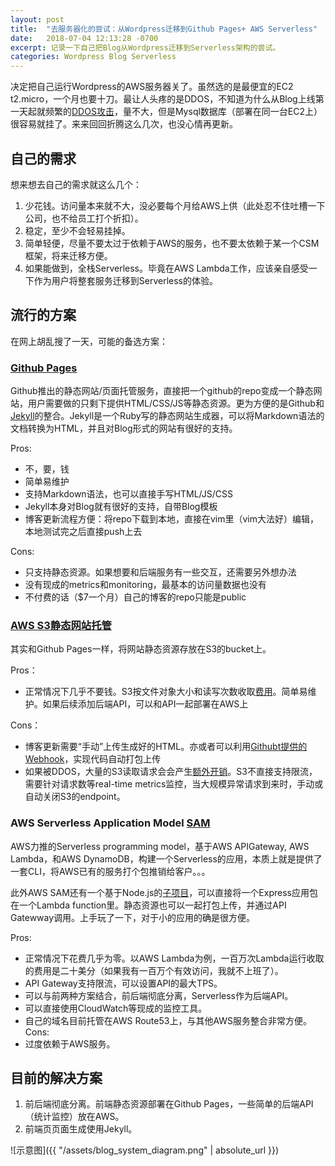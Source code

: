 ```yaml
---
layout: post
title:  "去服务器化的尝试：从Wordpress迁移到Github Pages+ AWS Serverless"
date:   2018-07-04 12:13:28 -0700
excerpt: 记录一下自己把Blog从Wordpress迁移到Serverless架构的尝试。
categories: Wordpress Blog Serverless
---
```


决定把自己运行Wordpress的AWS服务器关了。虽然选的是最便宜的EC2 t2.micro，一个月也要十刀。最让人头疼的是DDOS，不知道为什么从Blog上线第一天起就频繁的[DDOS攻击](https://www.weibo.com/2663109067/EmnjOrM89)，量不大，但是Mysql数据库（部署在同一台EC2上）很容易就挂了。来来回回折腾这么几次，也没心情再更新。

## 自己的需求
想来想去自己的需求就这么几个：
1. 少花钱。访问量本来就不大，没必要每个月给AWS上供（此处忍不住吐槽一下公司，也不给员工打个折扣）。
2. 稳定，至少不会轻易挂掉。
3. 简单轻便，尽量不要太过于依赖于AWS的服务，也不要太依赖于某一个CSM框架，将来迁移方便。
4. 如果能做到，全栈Serverless。毕竟在AWS Lambda工作，应该亲自感受一下作为用户将整套服务迁移到Serverless的体验。

## 流行的方案
在网上胡乱搜了一天，可能的备选方案：
### [Github Pages](https://pages.github.com/)

Github推出的静态网站/页面托管服务，直接把一个github的repo变成一个静态网站，用户需要做的只剩下提供HTML/CSS/JS等静态资源。更为方便的是Github和[Jekyll](http://jekyllrb.com)的整合。Jekyll是一个Ruby写的静态网站生成器，可以将Markdown语法的文档转换为HTML，并且对Blog形式的网站有很好的支持。

Pros:
* 不，要，钱
* 简单易维护
* 支持Markdown语法，也可以直接手写HTML/JS/CSS
* Jekyll本身对Blog就有很好的支持，自带Blog模板
* 博客更新流程方便：将repo下载到本地，直接在vim里（vim大法好）编辑，本地测试完之后直接push上去

Cons:
* 只支持静态资源。如果想要和后端服务有一些交互，还需要另外想办法
* 没有现成的metrics和monitoring，最基本的访问量数据也没有
* 不付费的话（$7一个月）自己的博客的repo只能是public

### [AWS S3静态网站托管](https://aws.amazon.com/getting-started/projects/host-static-website/services-costs/)

其实和Github Pages一样，将网站静态资源存放在S3的bucket上。

Pros：
* 正常情况下几乎不要钱。S3按文件对象大小和读写次数收取[费用](https://aws.amazon.com/govcloud-us/pricing/s3/)。简单易维护。如果后续添加后端API，可以和API一起部署在AWS上

Cons：
* 博客更新需要“手动”上传生成好的HTML。亦或者可以利用[Githubt提供的Webhook](https://developer.github.com/webhooks/)，实现代码自动打包上传
* 如果被DDOS，大量的S3读取请求会会产生[额外开销](https://www.reddit.com/r/aws/comments/7z6uc3/ddos_potential_cost/)。S3不直接支持限流，需要针对请求数等real-time metrics监控，当大规模异常请求到来时，手动或自动关闭S3的endpoint。

### AWS Serverless Application Model [SAM](https://github.com/awslabs/serverless-application-model)

AWS力推的Serverless programming model，基于AWS APIGateway, AWS Lambda，和AWS DynamoDB，构建一个Serverless的应用，本质上就是提供了一套CLI，将AWS已有的服务打个包推销给客户。。。

此外AWS SAM还有一个基于Node.js的[子项目](https://github.com/awslabs/aws-serverless-express)，可以直接将一个Express应用包在一个Lambda function里。静态资源也可以一起打包上传，并通过API Gatewway调用。上手玩了一下，对于小的应用的确是很方便。

Pros:
* 正常情况下花费几乎为零。以AWS Lambda为例，一百万次Lambda运行收取的费用是二十美分（如果我有一百万个有效访问，我就不上班了）。
* API Gateway支持限流，可以设置API的最大TPS。
* 可以与前两种方案结合，前后端彻底分离，Serverless作为后端API。
* 可以直接使用CloudWatch等现成的监控工具。
* 自己的域名目前托管在AWS Route53上，与其他AWS服务整合非常方便。
Cons:
* 过度依赖于AWS服务。

## 目前的解决方案

1. 前后端彻底分离。前端静态资源部署在Github Pages，一些简单的后端API（统计监控）放在AWS。
2. 前端页页面生成使用Jekyll。

![示意图]({{ "/assets/blog_system_diagram.png" | absolute_url }})
